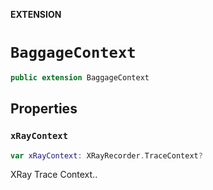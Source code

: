 **EXTENSION**

# `BaggageContext`
```swift
public extension BaggageContext
```

## Properties
### `xRayContext`

```swift
var xRayContext: XRayRecorder.TraceContext?
```

XRay Trace Context..
